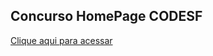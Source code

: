 ## Concurso HomePage CODESF
[Clique aqui para acessar](https://igorangelotti.github.io/FrontMasters/index.html)
